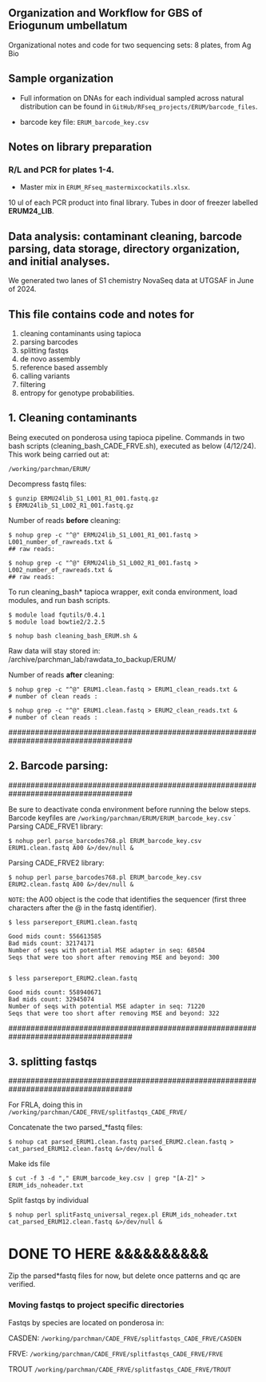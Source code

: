 
## Organization and Workflow for GBS of Eriogunum umbellatum 
Organizational notes and code for two sequencing sets:
8 plates, from Ag Bio

## Sample organization
- Full information on DNAs for each individual sampled across natural distribution can be found in `GitHub/RFseq_projects/ERUM/barcode_files`. 

- barcode key file: `ERUM_barcode_key.csv`


## Notes on library preparation


### R/L and PCR for plates 1-4. 

- Master mix in `ERUM_RFseq_mastermixcockatils.xlsx`.




10 ul of each PCR product into final library. Tubes in door of freezer labelled **ERUM24_LIB**.


## Data analysis: contaminant cleaning, barcode parsing, data storage, directory organization, and initial analyses.

We generated two lanes of S1 chemistry NovaSeq data at UTGSAF in June of 2024. 


## This file contains code and notes for
1) cleaning contaminants using tapioca
2) parsing barcodes
3) splitting fastqs 
4) de novo assembly
5) reference based assembly
6) calling variants
7) filtering
8) entropy for genotype probabilities.

## 1. Cleaning contaminants

Being executed on ponderosa using tapioca pipeline. Commands in two bash scripts (cleaning_bash_CADE_FRVE.sh), executed as below (4/12/24). This work being carried out at:

    /working/parchman/ERUM/

Decompress fastq files:

    $ gunzip ERMU24lib_S1_L001_R1_001.fastq.gz
    $ ERMU24lib_S1_L002_R1_001.fastq.gz

Number of reads **before** cleaning:

    $ nohup grep -c "^@" ERMU24lib_S1_L001_R1_001.fastq > L001_number_of_rawreads.txt &
    ## raw reads: 

    $ nohup grep -c "^@" ERMU24lib_S1_L002_R1_001.fastq > L002_number_of_rawreads.txt &
    ## raw reads: 
To run cleaning_bash* tapioca wrapper, exit conda environment, load modules, and run bash scripts.

    $ module load fqutils/0.4.1
    $ module load bowtie2/2.2.5
    
    $ nohup bash cleaning_bash_ERUM.sh &


Raw data will stay stored in: /archive/parchman_lab/rawdata_to_backup/ERUM/

Number of reads **after** cleaning:

    $ nohup grep -c "^@" ERUM1.clean.fastq > ERUM1_clean_reads.txt &
    # number of clean reads : 

    $ nohup grep -c "^@" ERUM1.clean.fastq > ERUM2_clean_reads.txt &
    # number of clean reads : 

####################################################################################
## 2. Barcode parsing:
####################################################################################

Be sure to deactivate conda environment before running the below steps. Barcode keyfiles are `/working/parchman/ERUM/ERUM_barcode_key.csv`
`
Parsing CADE_FRVE1 library:

    $ nohup perl parse_barcodes768.pl ERUM_barcode_key.csv ERUM1.clean.fastq A00 &>/dev/null &

Parsing CADE_FRVE2 library:

    $ nohup perl parse_barcodes768.pl ERUM_barcode_key.csv ERUM2.clean.fastq A00 &>/dev/null &

`NOTE`: the A00 object is the code that identifies the sequencer (first three characters after the @ in the fastq identifier).

    $ less parsereport_ERUM1.clean.fastq
    
    Good mids count: 556613585
    Bad mids count: 32174171
    Number of seqs with potential MSE adapter in seq: 68504
    Seqs that were too short after removing MSE and beyond: 300
    

    $ less parsereport_ERUM2.clean.fastq
    
    Good mids count: 558940671
    Bad mids count: 32945074
    Number of seqs with potential MSE adapter in seq: 71220
    Seqs that were too short after removing MSE and beyond: 322 


####################################################################################
## 3. splitting fastqs
####################################################################################

For FRLA, doing this in `/working/parchman/CADE_FRVE/splitfastqs_CADE_FRVE/` 

Concatenate the two parsed_*fastq files:

    $ nohup cat parsed_ERUM1.clean.fastq parsed_ERUM2.clean.fastq > cat_parsed_ERUM12.clean.fastq &>/dev/null &

Make ids file

    $ cut -f 3 -d "," ERUM_barcode_key.csv | grep "[A-Z]" > ERUM_ids_noheader.txt


Split fastqs by individual

    $ nohup perl splitFastq_universal_regex.pl ERUM_ids_noheader.txt cat_parsed_ERUM12.clean.fastq &>/dev/null &



# DONE TO HERE &&&&&&&&&&


Zip the parsed*fastq files for now, but delete once patterns and qc are verified.

### Moving fastqs to project specific directories

Fastqs by species are located on ponderosa in:

CASDEN:
`/working/parchman/CADE_FRVE/splitfastqs_CADE_FRVE/CASDEN`

FRVE:
`/working/parchman/CADE_FRVE/splitfastqs_CADE_FRVE/FRVE`

TROUT
`/working/parchman/CADE_FRVE/splitfastqs_CADE_FRVE/TROUT`
